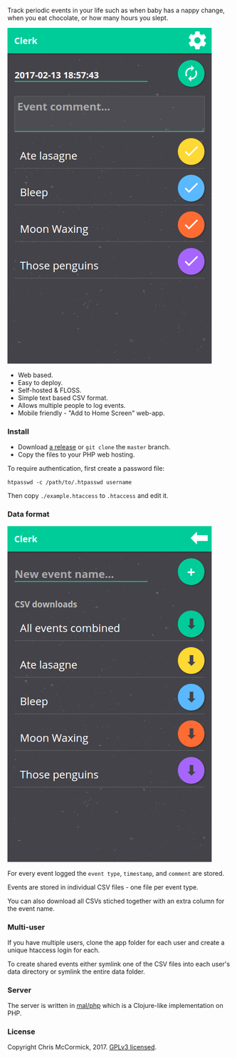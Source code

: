 Track periodic events in your life such as when baby has a nappy change, when you eat chocolate, or how many hours you slept.

![Screenshot](./screenshot.png)

 * Web based.
 * Easy to deploy.
 * Self-hosted & FLOSS.
 * Simple text based CSV format.
 * Allows multiple people to log events.
 * Mobile friendly - "Add to Home Screen" web-app.

### Install ###

 * Download [a release](https://github.com/chr15m/Clerk/releases) or `git clone` the `master` branch.
 * Copy the files to your PHP web hosting.

To require authentication, first create a password file:

	htpasswd -c /path/to/.htpasswd username

Then copy `./example.htaccess` to `.htaccess` and edit it.

### Data format ###

![Screenshot 2](./screenshot-2.png)

For every event logged the `event type`, `timestamp`, and `comment` are stored.

Events are stored in individual CSV files - one file per event type.

You can also download all CSVs stiched together with an extra column for the event name.

### Multi-user ###

If you have multiple users, clone the app folder for each user and create a unique htaccess login for each.

To create shared events either symlink one of the CSV files into each user's data directory or symlink the entire data folder.

### Server ###

The server is written in [mal/php](https://github.com/kanaka/mal/tree/master/php#running-mal-scripts-on-php-hosting) which is a Clojure-like implementation on PHP.

### License ###

Copyright Chris McCormick, 2017. [GPLv3 licensed](./LICENSE.txt).
